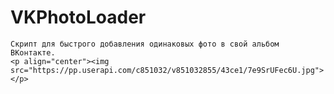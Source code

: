 # VKPhotoLoader
	
    Скрипт для быстрого добавления одинаковых фото в свой альбом ВКонтакте.
	<p align="center"><img src="https://pp.userapi.com/c851032/v851032855/43ce1/7e9SrUFec6U.jpg"></p>